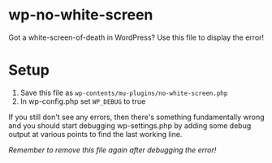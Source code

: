 # wp-no-white-screen
Got a white-screen-of-death in WordPress? Use this file to display the error!

# Setup
1. Save this file as `wp-contents/mu-plugins/no-white-screen.php`
2. In wp-config.php set `WP_DEBUG` to true

If you still don't see any errors, then there's something fundamentally wrong
and you should start debugging wp-settings.php by adding some debug output
at various points to find the last working line.

*Remember to remove this file again after debugging the error!*